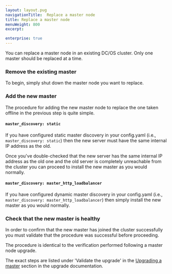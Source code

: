 ```yaml
---
layout: layout.pug
navigationTitle:  Replace a master node
title: Replace a master node
menuWeight: 800
excerpt:

enterprise: true
---
```


<!-- This source repo for this topic is https://github.com/mesosphere/dcos-docs-site -->


You can replace a master node in an existing DC/OS cluster. Only one master should be replaced at a time.

### Remove the existing master

To begin, simply shut down the master node you want to replace.

### Add the new master

The procedure for adding the new master node to replace the one taken offline in the previous step is quite simple.

#### `master_discovery: static`

If you have configured static master discovery in your config.yaml (i.e.,
`master_discovery: static`) then the new server must have the same internal IP
address as the old.

Once you've double-checked that the new server has the same internal IP address
as the old one and the old server is completely unreachable from the cluster
you can proceed to install the new master as you would normally.

#### `master_discovery: master_http_loadbalancer`

If you have configured dynamic master discovery in your config.yaml (i.e.,
`master_discovery: master_http_loadbalancer`) then simply install the new
master as you would normally.

### Check that the new master is healthy

In order to confirm that the new master has joined the cluster successfully you must validate that the procedure was successful before proceeding.

The procedure is identical to the verification performed following a master node upgrade.

The exact steps are listed under 'Validate the upgrade' in the [Upgrading a master](/mesosphere/dcos/1.10/installing/production/upgrading/#dcos-masters) section in the upgrade documentation.
